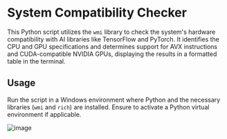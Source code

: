 # System Compatibility Checker

This Python script utilizes the `wmi`  library to check the system's hardware compatibility with AI libraries like TensorFlow and PyTorch. It identifies the CPU and GPU specifications and determines support for AVX instructions and CUDA-compatible NVIDIA GPUs, displaying the results in a formatted table in the terminal.

## Usage

Run the script in a Windows environment where Python and the necessary libraries (`wmi` and `rich`) are installed. Ensure to activate a Python virtual environment if applicable.

![image](https://github.com/MervanKanat/SystemCheckerForAI/assets/65478361/2bc1d028-4532-49c6-9b0b-b942e4c6022d)
